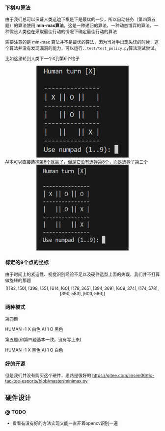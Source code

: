 
### 下棋AI算法
由于我们总可以保证人类这边下棋是下是最优的一步，所以自动任务（第四第五题）的算法使用 **min-max算法**，这是一种递归的算法，一种动态博弈的算法，一种假设人类也在采取最佳行动的情况下确定最佳行动的算法

需要注意的是 min-max 算法并不是最优的算法，因为当对手出现失误的时候，这个算法并没有发现漏洞的能力，可以运行```..test/test_policy.py```算法测试尝试。

比如这里轮到人类下一个X到第6个格子
<div style="text-align: center;">
	<img src="./docs/01.png" alt="Alt Text" width="300" height="300" />
</div>
AI本可以直接选择第8个就赢了，但是它没有选择第8个，而是选择了第三个
<div style="text-align: center;">
	<img src="./docs/02.png" alt="Alt Text" width="300" height="280" />
</div>


### 标定的9个点的坐标
由于时间上的紧迫性、视觉识别经验不足以及硬件选型上面的失误，我们并不打算做旋转的那题
$$
[ [182, 150]  ,  [398, 155]  ,  [614, 160]  ,  [178, 365]  ,  [394, 369]  ,  [609, 374]  ,  [174, 578]  ,  [390, 583]  ,  [603, 586]  ]
$$



### 两种模式

第四题

HUMAN -1 X 白色
AI     1 O 黑色


第五题(和第四题基本一致，没有写上来)

HUMAN -1 X 黑色
AI     1 O 白色

### 好的开源
但是我们并没有购买这个硬件，思路是很好的
https://gitee.com/linsen06/tic-tac-toe-esports/blob/master/minimax.py

## 硬件设计

### @ TODO
- 看看有没有好的方法实现又能一直开着opencv识别一遍


